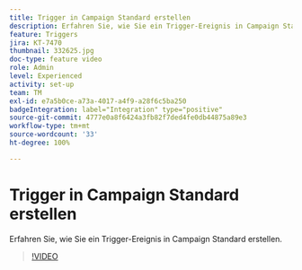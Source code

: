 ```yaml
---
title: Trigger in Campaign Standard erstellen
description: Erfahren Sie, wie Sie ein Trigger-Ereignis in Campaign Standard erstellen.
feature: Triggers
jira: KT-7470
thumbnail: 332625.jpg
doc-type: feature video
role: Admin
level: Experienced
activity: set-up
team: TM
exl-id: e7a5b0ce-a73a-4017-a4f9-a28f6c5ba250
badgeIntegration: label="Integration" type="positive"
source-git-commit: 4777e0a8f6424a3fb82f7ded4fe0db44875a89e3
workflow-type: tm+mt
source-wordcount: '33'
ht-degree: 100%

---
```


# Trigger in Campaign Standard erstellen

Erfahren Sie, wie Sie ein Trigger-Ereignis in Campaign Standard erstellen.

>[!VIDEO](https://video.tv.adobe.com/v/332625?quality=12&learn=on)
